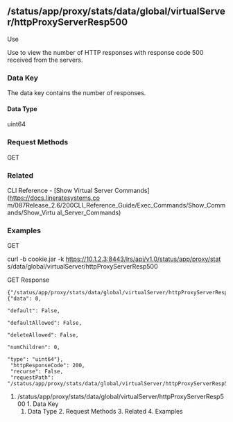 ## /status/app/proxy/stats/data/global/virtualServer/httpProxyServerResp500

Use

Use to view the number of HTTP responses with response code 500 received from
the servers.

### Data Key

The data key contains the number of responses.

#### Data Type

uint64

### Request Methods

GET

### Related

CLI Reference - [Show Virtual Server Commands](https://docs.lineratesystems.co
m/087Release_2.6/200CLI_Reference_Guide/Exec_Commands/Show_Commands/Show_Virtu
al_Server_Commands)

### Examples

GET

curl -b cookie.jar -k https://10.1.2.3:8443/lrs/api/v1.0/status/app/proxy/stat
s/data/global/virtualServer/httpProxyServerResp500

GET Response

    
    
    {"/status/app/proxy/stats/data/global/virtualServer/httpProxyServerResp500": {"data": 0,
                                                                                "default": False,
                                                                                "defaultAllowed": False,
                                                                                "deleteAllowed": False,
                                                                                "numChildren": 0,
                                                                                "type": "uint64"},
     "httpResponseCode": 200,
     "recurse": False,
     "requestPath": "/status/app/proxy/stats/data/global/virtualServer/httpProxyServerResp500"}
    

  1. /status/app/proxy/stats/data/global/virtualServer/httpProxyServerResp500
    1. Data Key
      1. Data Type
    2. Request Methods
    3. Related
    4. Examples

